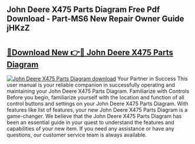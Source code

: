 ## John Deere X475 Parts Diagram Free Pdf Download - Part-MS6 New Repair Owner Guide jHKzZ

# <h2><a href="http://dfhuch.blite.top/?on=John+Deere+X475+Parts+Diagram">🔗Download New 👉🔴 John Deere X475 Parts Diagram</a></h2>

[![John Deere X475 Parts Diagram download](https://i.imgur.com/lujVjoI.png)](http://dfhuch.blite.top/?on=John+Deere+X475+Parts+Diagram)
Your Partner in Success This user manual is your reliable companion in successfully operating and maintaining your John Deere X475 Parts Diagram. Familiarize with Controls Before you begin, familiarize yourself with the location and function of all control buttons and settings on your John Deere X475 Parts Diagram. With features like list of features, your new John Deere X475 Parts Diagram is a game-changer. We believe that the John Deere X475 Parts Diagram has been an essential guide in your quest to understand the features and capabilities of your new item. If you need any assistance or have any questions, our customer service team is always available.

